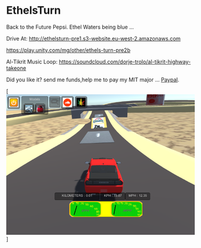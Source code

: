 # EthelsTurn

Back to the Future Pepsi. Ethel Waters being blue ...

Drive At:
http://ethelsturn-pre1.s3-website.eu-west-2.amazonaws.com

https://play.unity.com/mg/other/ethels-turn-pre2b

Al-Tikrit Music Loop:
https://soundcloud.com/dorje-trolo/al-tikrit-highway-takeone


Did you like it? send me funds,help me to pay my MIT major ... [Paypal](https://www.paypal.me/gospelOfLuke/25).

[![tamaulipas era el jefe ... ](https://raw.githubusercontent.com/rgarro/EthelsTurn/master/ethel.PNG)]
